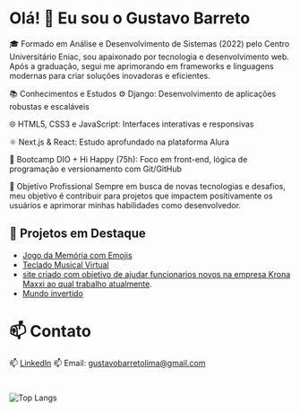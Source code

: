 # Olá! 👋 Eu sou o Gustavo Barreto

🎓 Formado em Análise e Desenvolvimento de Sistemas (2022) pelo Centro Universitário Eniac, sou apaixonado por tecnologia e desenvolvimento web. Após a graduação, segui me aprimorando em frameworks e linguagens modernas para criar soluções inovadoras e eficientes.

📚 Conhecimentos e Estudos
⚙️ Django: Desenvolvimento de aplicações robustas e escaláveis

🌐 HTML5, CSS3 e JavaScript: Interfaces interativas e responsivas

⚛️ Next.js & React: Estudo aprofundado na plataforma Alura

🧠 Bootcamp DIO + Hi Happy (75h): Foco em front-end, lógica de programação e versionamento com Git/GitHub

🚀 Objetivo Profissional
Sempre em busca de novas tecnologias e desafios, meu objetivo é contribuir para projetos que impactem positivamente os usuários e aprimorar minhas habilidades como desenvolvedor.


## 📌 Projetos em Destaque
- [Jogo da Memória com Emojis](https://github.com/GustavoBarretoLima/jogo-da-memoria)
- [Teclado Musical Virtual](https://github.com/GustavoBarretoLima/js-music-keyboard-virtual)
- [site criado com objetivo de ajudar funcionarios novos na empresa Krona Maxxi ao qual trabalho atualmente](https://kronatec.github.io/procedimentos/index.html).
- [Mundo invertido](https://gustavobarretolima.github.io/semana-frontend-mundo-invertido/)

# 📫 Contato

📫 [LinkedIn](https://www.linkedin.com/in/gustavo-barreto-5341a9217)
📫 Email: gustavobarretolima@gmail.com

#
![Top Langs](https://github-readme-stats.vercel.app/api/top-langs/?username=GustavoBarretoLima&bg_color=000&border_color=30A3DC&title_color=E94D5F&text_color=FFF)
